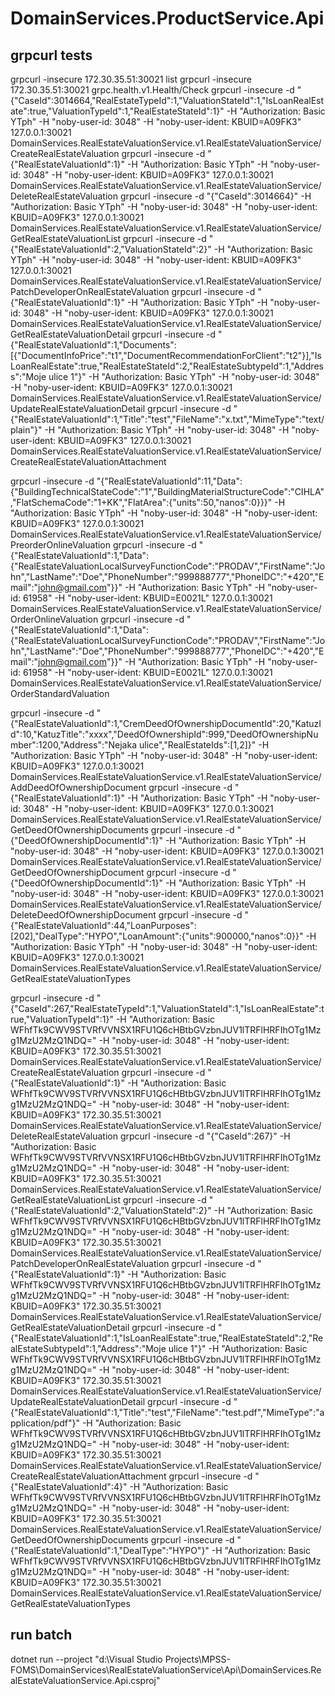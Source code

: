 ﻿# DomainServices.ProductService.Api

## grpcurl tests
grpcurl -insecure 172.30.35.51:30021 list
grpcurl -insecure 172.30.35.51:30021 grpc.health.v1.Health/Check
grpcurl -insecure -d "{\"CaseId\":3014664,\"RealEstateTypeId\":1,\"ValuationStateId\":1,\"IsLoanRealEstate\":true,\"ValuationTypeId\":1,\"RealEstateStateId\":1}" -H "Authorization: Basic YTph" -H "noby-user-id: 3048" -H "noby-user-ident: KBUID=A09FK3" 127.0.0.1:30021 DomainServices.RealEstateValuationService.v1.RealEstateValuationService/CreateRealEstateValuation
grpcurl -insecure -d "{\"RealEstateValuationId\":1}" -H "Authorization: Basic YTph" -H "noby-user-id: 3048" -H "noby-user-ident: KBUID=A09FK3" 127.0.0.1:30021 DomainServices.RealEstateValuationService.v1.RealEstateValuationService/DeleteRealEstateValuation
grpcurl -insecure -d "{\"CaseId\":3014664}" -H "Authorization: Basic YTph" -H "noby-user-id: 3048" -H "noby-user-ident: KBUID=A09FK3" 127.0.0.1:30021 DomainServices.RealEstateValuationService.v1.RealEstateValuationService/GetRealEstateValuationList
grpcurl -insecure -d "{\"RealEstateValuationId\":2,\"ValuationStateId\":2}" -H "Authorization: Basic YTph" -H "noby-user-id: 3048" -H "noby-user-ident: KBUID=A09FK3" 127.0.0.1:30021 DomainServices.RealEstateValuationService.v1.RealEstateValuationService/PatchDeveloperOnRealEstateValuation
grpcurl -insecure -d "{\"RealEstateValuationId\":1}" -H "Authorization: Basic YTph" -H "noby-user-id: 3048" -H "noby-user-ident: KBUID=A09FK3" 127.0.0.1:30021 DomainServices.RealEstateValuationService.v1.RealEstateValuationService/GetRealEstateValuationDetail
grpcurl -insecure -d "{\"RealEstateValuationId\":1,\"Documents\":[{\"DocumentInfoPrice\":\"t1\",\"DocumentRecommendationForClient\":\"t2\"}],\"IsLoanRealEstate\":true,\"RealEstateStateId\":2,\"RealEstateSubtypeId\":1,\"Address\":\"Moje ulice 1\"}" -H "Authorization: Basic YTph" -H "noby-user-id: 3048" -H "noby-user-ident: KBUID=A09FK3" 127.0.0.1:30021 DomainServices.RealEstateValuationService.v1.RealEstateValuationService/UpdateRealEstateValuationDetail
grpcurl -insecure -d "{\"RealEstateValuationId\":1,\"Title\":\"test\",\"FileName\":\"x.txt\",\"MimeType\":\"text/plain\"}" -H "Authorization: Basic YTph" -H "noby-user-id: 3048" -H "noby-user-ident: KBUID=A09FK3" 127.0.0.1:30021 DomainServices.RealEstateValuationService.v1.RealEstateValuationService/CreateRealEstateValuationAttachment

grpcurl -insecure -d "{\"RealEstateValuationId\":11,\"Data\":{\"BuildingTechnicalStateCode\":\"1\",\"BuildingMaterialStructureCode\":\"CIHLA\",\"FlatSchemaCode\":\"1+KK\",\"FlatArea\":{\"units\":50,\"nanos\":0}}}" -H "Authorization: Basic YTph" -H "noby-user-id: 3048" -H "noby-user-ident: KBUID=A09FK3" 127.0.0.1:30021 DomainServices.RealEstateValuationService.v1.RealEstateValuationService/PreorderOnlineValuation
grpcurl -insecure -d "{\"RealEstateValuationId\":1,\"Data\":{\"RealEstateValuationLocalSurveyFunctionCode\":\"PRODAV\",\"FirstName\":\"John\",\"LastName\":\"Doe\",\"PhoneNumber\":\"999888777\",\"PhoneIDC\":\"+420\",\"Email\":\"john@gmail.com\"}}" -H "Authorization: Basic YTph" -H "noby-user-id: 61958" -H "noby-user-ident: KBUID=E0021L" 127.0.0.1:30021 DomainServices.RealEstateValuationService.v1.RealEstateValuationService/OrderOnlineValuation
grpcurl -insecure -d "{\"RealEstateValuationId\":1,\"Data\":{\"RealEstateValuationLocalSurveyFunctionCode\":\"PRODAV\",\"FirstName\":\"John\",\"LastName\":\"Doe\",\"PhoneNumber\":\"999888777\",\"PhoneIDC\":\"+420\",\"Email\":\"john@gmail.com\"}}" -H "Authorization: Basic YTph" -H "noby-user-id: 61958" -H "noby-user-ident: KBUID=E0021L" 127.0.0.1:30021 DomainServices.RealEstateValuationService.v1.RealEstateValuationService/OrderStandardValuation

grpcurl -insecure -d "{\"RealEstateValuationId\":1,\"CremDeedOfOwnershipDocumentId\":20,\"KatuzId\":10,\"KatuzTitle\":\"xxxx\",\"DeedOfOwnershipId\":999,\"DeedOfOwnershipNumber\":1200,\"Address\":\"Nejaka ulice\",\"RealEstateIds\":[1,2]}" -H "Authorization: Basic YTph" -H "noby-user-id: 3048" -H "noby-user-ident: KBUID=A09FK3" 127.0.0.1:30021 DomainServices.RealEstateValuationService.v1.RealEstateValuationService/AddDeedOfOwnershipDocument
grpcurl -insecure -d "{\"RealEstateValuationId\":1}" -H "Authorization: Basic YTph" -H "noby-user-id: 3048" -H "noby-user-ident: KBUID=A09FK3" 127.0.0.1:30021 DomainServices.RealEstateValuationService.v1.RealEstateValuationService/GetDeedOfOwnershipDocuments
grpcurl -insecure -d "{\"DeedOfOwnershipDocumentId\":1}" -H "Authorization: Basic YTph" -H "noby-user-id: 3048" -H "noby-user-ident: KBUID=A09FK3" 127.0.0.1:30021 DomainServices.RealEstateValuationService.v1.RealEstateValuationService/GetDeedOfOwnershipDocument
grpcurl -insecure -d "{\"DeedOfOwnershipDocumentId\":1}" -H "Authorization: Basic YTph" -H "noby-user-id: 3048" -H "noby-user-ident: KBUID=A09FK3" 127.0.0.1:30021 DomainServices.RealEstateValuationService.v1.RealEstateValuationService/DeleteDeedOfOwnershipDocument
grpcurl -insecure -d "{\"RealEstateValuationId\":44,\"LoanPurposes\":[202],\"DealType\":\"HYPO\",\"LoanAmount\":{\"units\":900000,\"nanos\":0}}" -H "Authorization: Basic YTph" -H "noby-user-id: 3048" -H "noby-user-ident: KBUID=A09FK3" 127.0.0.1:30021 DomainServices.RealEstateValuationService.v1.RealEstateValuationService/GetRealEstateValuationTypes

grpcurl -insecure -d "{\"CaseId\":267,\"RealEstateTypeId\":1,\"ValuationStateId\":1,\"IsLoanRealEstate\":true,\"ValuationTypeId\":1}" -H "Authorization: Basic WFhfTk9CWV9STVRfVVNSX1RFU1Q6cHBtbGVzbnJUV1lTRFlHRFIhOTg1Mzg1MzU2MzQ1NDQ=" -H "noby-user-id: 3048" -H "noby-user-ident: KBUID=A09FK3" 172.30.35.51:30021 DomainServices.RealEstateValuationService.v1.RealEstateValuationService/CreateRealEstateValuation
grpcurl -insecure -d "{\"RealEstateValuationId\":1}" -H "Authorization: Basic WFhfTk9CWV9STVRfVVNSX1RFU1Q6cHBtbGVzbnJUV1lTRFlHRFIhOTg1Mzg1MzU2MzQ1NDQ=" -H "noby-user-id: 3048" -H "noby-user-ident: KBUID=A09FK3" 172.30.35.51:30021 DomainServices.RealEstateValuationService.v1.RealEstateValuationService/DeleteRealEstateValuation
grpcurl -insecure -d "{\"CaseId\":267}" -H "Authorization: Basic WFhfTk9CWV9STVRfVVNSX1RFU1Q6cHBtbGVzbnJUV1lTRFlHRFIhOTg1Mzg1MzU2MzQ1NDQ=" -H "noby-user-id: 3048" -H "noby-user-ident: KBUID=A09FK3" 172.30.35.51:30021 DomainServices.RealEstateValuationService.v1.RealEstateValuationService/GetRealEstateValuationList
grpcurl -insecure -d "{\"RealEstateValuationId\":2,\"ValuationStateId\":2}" -H "Authorization: Basic WFhfTk9CWV9STVRfVVNSX1RFU1Q6cHBtbGVzbnJUV1lTRFlHRFIhOTg1Mzg1MzU2MzQ1NDQ=" -H "noby-user-id: 3048" -H "noby-user-ident: KBUID=A09FK3" 172.30.35.51:30021 DomainServices.RealEstateValuationService.v1.RealEstateValuationService/PatchDeveloperOnRealEstateValuation
grpcurl -insecure -d "{\"RealEstateValuationId\":1}" -H "Authorization: Basic WFhfTk9CWV9STVRfVVNSX1RFU1Q6cHBtbGVzbnJUV1lTRFlHRFIhOTg1Mzg1MzU2MzQ1NDQ=" -H "noby-user-id: 3048" -H "noby-user-ident: KBUID=A09FK3" 172.30.35.51:30021 DomainServices.RealEstateValuationService.v1.RealEstateValuationService/GetRealEstateValuationDetail
grpcurl -insecure -d "{\"RealEstateValuationId\":1,\"IsLoanRealEstate\":true,\"RealEstateStateId\":2,\"RealEstateSubtypeId\":1,\"Address\":\"Moje ulice 1\"}" -H "Authorization: Basic WFhfTk9CWV9STVRfVVNSX1RFU1Q6cHBtbGVzbnJUV1lTRFlHRFIhOTg1Mzg1MzU2MzQ1NDQ=" -H "noby-user-id: 3048" -H "noby-user-ident: KBUID=A09FK3" 172.30.35.51:30021 DomainServices.RealEstateValuationService.v1.RealEstateValuationService/UpdateRealEstateValuationDetail
grpcurl -insecure -d "{\"RealEstateValuationId\":1,\"Title\":\"test\",\"FileName\":\"test.pdf\",\"MimeType\":\"application/pdf\"}" -H "Authorization: Basic WFhfTk9CWV9STVRfVVNSX1RFU1Q6cHBtbGVzbnJUV1lTRFlHRFIhOTg1Mzg1MzU2MzQ1NDQ=" -H "noby-user-id: 3048" -H "noby-user-ident: KBUID=A09FK3" 172.30.35.51:30021 DomainServices.RealEstateValuationService.v1.RealEstateValuationService/CreateRealEstateValuationAttachment
grpcurl -insecure -d "{\"RealEstateValuationId\":4}" -H "Authorization: Basic WFhfTk9CWV9STVRfVVNSX1RFU1Q6cHBtbGVzbnJUV1lTRFlHRFIhOTg1Mzg1MzU2MzQ1NDQ=" -H "noby-user-id: 3048" -H "noby-user-ident: KBUID=A09FK3" 172.30.35.51:30021 DomainServices.RealEstateValuationService.v1.RealEstateValuationService/GetDeedOfOwnershipDocuments
grpcurl -insecure -d "{\"RealEstateValuationId\":1,\"DealType\":\"HYPO\"}" -H "Authorization: Basic WFhfTk9CWV9STVRfVVNSX1RFU1Q6cHBtbGVzbnJUV1lTRFlHRFIhOTg1Mzg1MzU2MzQ1NDQ=" -H "noby-user-id: 3048" -H "noby-user-ident: KBUID=A09FK3" 172.30.35.51:30021 DomainServices.RealEstateValuationService.v1.RealEstateValuationService/GetRealEstateValuationTypes

## run batch
dotnet run --project "d:\Visual Studio Projects\MPSS-FOMS\DomainServices\RealEstateValuationService\Api\DomainServices.RealEstateValuationService.Api.csproj"